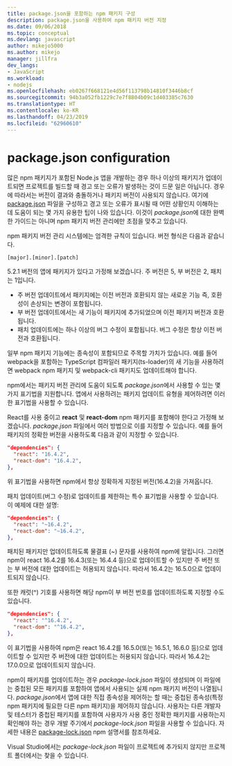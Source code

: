 ```yaml
---
title: package.json을 포함하는 npm 패키지 구성
description: package.json을 사용하여 npm 패키지 버전 지정
ms.date: 09/06/2018
ms.topic: conceptual
ms.devlang: javascript
author: mikejo5000
ms.author: mikejo
manager: jillfra
dev_langs:
- JavaScript
ms.workload:
- nodejs
ms.openlocfilehash: eb0267f668121e4d56f113798b14810f3446b8cf
ms.sourcegitcommit: 94b3a052fb1229c7e7f8804b09c1d403385c7630
ms.translationtype: HT
ms.contentlocale: ko-KR
ms.lasthandoff: 04/23/2019
ms.locfileid: "62960610"
---
```

# <a name="packagejson-configuration"></a>package.json configuration

많은 npm 패키지가 포함된 Node.js 앱을 개발하는 경우 하나 이상의 패키지가 업데이트되면 프로젝트를 빌드할 때 경고 또는 오류가 발생하는 것이 드문 일은 아닙니다. 경우에 따라서는 버전이 결과와 충돌하거나 패키지 버전이 사용되지 않습니다. 여기에 [package.json](https://docs.npmjs.com/files/package.json) 파일을 구성하고 경고 또는 오류가 표시될 때 어떤 상황인지 이해하는 데 도움이 되는 몇 가지 유용한 팁이 나와 있습니다. 이것이 *package.json*에 대한 완벽한 가이드는 아니며 npm 패키지 버전 관리에만 초점을 맞추고 있습니다.

npm 패키지 버전 관리 시스템에는 엄격한 규칙이 있습니다. 버전 형식은 다음과 같습니다.

    [major].[minor].[patch]

5.2.1 버전의 앱에 패키지가 있다고 가정해 보겠습니다. 주 버전은 5, 부 버전은 2, 패치는 1입니다.

* 주 버전 업데이트에서 패키지에는 이전 버전과 호환되지 않는 새로운 기능 즉, 호환성이 손상되는 변경이 포함됩니다.
* 부 버전 업데이트에서는 새 기능이 패키지에 추가되었으며 이전 패키지 버전과 호환됩니다.
* 패치 업데이트에는 하나 이상의 버그 수정이 포함됩니다. 버그 수정은 항상 이전 버전과 호환됩니다.

일부 npm 패키지 기능에는 종속성이 포함되므로 주목할 가치가 있습니다. 예를 들어 webpack을 포함하는 TypeScript 컴파일러 패키지(ts-loader)의 새 기능을 사용하려면 webpack npm 패키지 및 webpack-cli 패키지도 업데이트해야 합니다.

npm에서는 패키지 버전 관리에 도움이 되도록 *package.json*에서 사용할 수 있는 몇 가지 표기법을 지원합니다. 앱에서 사용하려는 패키지 업데이트 유형을 제어하려면 이러한 표기법을 사용할 수 있습니다.

React를 사용 중이고 **react** 및 **react-dom** npm 패키지를 포함해야 한다고 가정해 보겠습니다. *package.json* 파일에서 여러 방법으로 이를 지정할 수 있습니다. 예를 들어 패키지의 정확한 버전을 사용하도록 다음과 같이 지정할 수 있습니다.

  ```json
  "dependencies": {
    "react": "16.4.2",
    "react-dom": "16.4.2",
  },
  ```

위 표기법을 사용하면 npm에서 항상 정확하게 지정된 버전(16.4.2)을 가져옵니다.

패치 업데이트(버그 수정)로 업데이트를 제한하는 특수 표기법을 사용할 수 있습니다. 이 예제에 대한 설명:

  ```json
  "dependencies": {
    "react": "~16.4.2",
    "react-dom": "~16.4.2",
  },
  ```

패치된 패키지만 업데이트하도록 물결표 (~) 문자를 사용하여 npm에 알립니다. 그러면 npm이 react 16.4.2를 16.4.3(또는 16.4.4 등)으로 업데이트할 수 있지만 주 버전 또는 부 버전에 대한 업데이트는 허용되지 않습니다. 따라서 16.4.2는 16.5.0으로 업데이트되지 않습니다.

또한 캐럿(^) 기호를 사용하면 해당 npm이 부 버전 번호를 업데이트하도록 지정할 수도 있습니다.

  ```json
  "dependencies": {
    "react": "^16.4.2",
    "react-dom": "^16.4.2",
  },
  ```

이 표기법을 사용하여 npm은 react 16.4.2를 16.5.0(또는 16.5.1, 16.6.0 등)으로 업데이트할 수 있지만 주 버전에 대한 업데이트는 허용되지 않습니다. 따라서 16.4.2는 17.0.0으로 업데이트되지 않습니다.

npm이 패키지를 업데이트하는 경우 *package-lock.json* 파일이 생성되며 이 파일에는 중첩된 모든 패키지를 포함하여 앱에서 사용되는 실제 npm 패키지 버전이 나열됩니다. *package.json*에서 앱에 대한 직접 종속성을 제어하는 할 때는 중첩된 종속성(특정 npm 패키지에 필요한 다른 npm 패키지)을 제어하지 않습니다. 사용자는 다른 개발자 및 테스터가 중첩된 패키지를 포함하여 사용자가 사용 중인 정확한 패키지를 사용하는지 확인해야 하는 경우 개발 주기에서 *package-lock.json* 파일을 사용할 수 있습니다. 자세한 내용은 [package-lock.json](https://docs.npmjs.com/files/package-lock.json) npm 설명서를 참조하세요.

Visual Studio에서는 *package-lock.json* 파일이 프로젝트에 추가되지 않지만 프로젝트 폴더에서는 찾을 수 있습니다.
